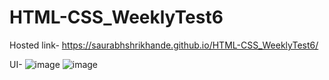 # HTML-CSS_WeeklyTest6
Hosted link-
https://saurabhshrikhande.github.io/HTML-CSS_WeeklyTest6/


UI-
![image](https://github.com/SaurabhShrikhande/HTML-CSS_WeeklyTest6/assets/142402502/bedab22c-aaff-43aa-ad77-df4bee96db95)
![image](https://github.com/SaurabhShrikhande/HTML-CSS_WeeklyTest6/assets/142402502/514705f2-642e-4f98-abc4-5896d0fd3046)

